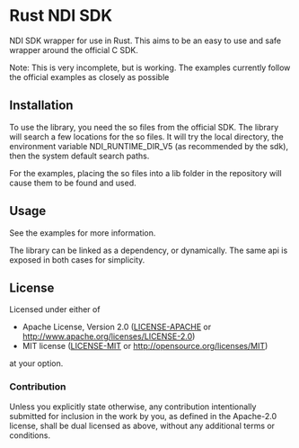 # Rust NDI SDK

NDI SDK wrapper for use in Rust.
This aims to be an easy to use and safe wrapper around the official C SDK.

Note: This is very incomplete, but is working. The examples currently follow the official examples as closely as possible

## Installation

To use the library, you need the so files from the official SDK.
The library will search a few locations for the so files. It will try the local directory, the environment variable
NDI_RUNTIME_DIR_V5 (as recommended by the sdk), then the system default search paths.

For the examples, placing the so files into a lib folder in the repository will cause them to be found and used.

## Usage

See the examples for more information.

The library can be linked as a dependency, or dynamically. The same api is exposed in both cases for simplicity.

## License

Licensed under either of

 * Apache License, Version 2.0 ([LICENSE-APACHE](LICENSE-APACHE) or http://www.apache.org/licenses/LICENSE-2.0)
 * MIT license ([LICENSE-MIT](LICENSE-MIT) or http://opensource.org/licenses/MIT)

at your option.

### Contribution

Unless you explicitly state otherwise, any contribution intentionally submitted
for inclusion in the work by you, as defined in the Apache-2.0 license, shall be dual licensed as above, without any
additional terms or conditions.